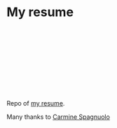 # My resume

<object data="https://github.com/marcomaida/resume/blob/master/main.pdf" type="application/pdf" width="700px" height="700px">
    <embed src="https://github.com/marcomaida/resume/blob/master/main.pdf">
        <p>Repo of <a href="https://github.com/marcomaida/resume/blob/master/main.pdf">my resume</a>.</p>
    </embed>
</object>

Many thanks to [Carmine Spagnuolo](https://github.com/spagnuolocarmine/TwentySecondsCurriculumVitae-LaTex)
